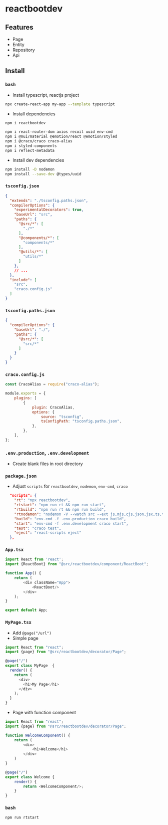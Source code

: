 ﻿# reactbootdev

## Features

* Page
* Entity
* Repository
* Api

  
## Install

### `bash`

* Install typescript, reactjs project

```bash
npx create-react-app my-app --template typescript
```

* Install dependencies
```bash
npm i reactbootdev
```

```bash
npm i react-router-dom axios recoil uuid env-cmd
npm i @mui/material @emotion/react @emotion/styled
npm i @craco/craco craco-alias
npm i styled-components 
npm i reflect-metadata
```

* Install dev dependencies
```bash
npm install -D nodemon
npm install --save-dev @types/uuid
```

### `tsconfig.json`

```tsconfig.json
{
  "extends": "./tsconfig.paths.json",
  "compilerOptions": {
    "experimentalDecorators": true,
    "baseUrl": "src",
    "paths": {
      "@src/*": [
        "./*"
      ],
      "@components/*": [
        "components/*"
      ],
      "@utils/*": [
        "utils/*"
      ]
    },
    // ...
  },
  "include": [
    "src",
    "craco.config.js"
  ]
}

```

### `tsconfig.paths.json`

```json
{
  "compilerOptions": {
    "baseUrl": "./",
    "paths": {
      "@src/*": [
        "src/*"
      ]
    }
  }
}
```

### `craco.config.js`

```js
const CracoAlias = require("craco-alias");

module.exports = {
    plugins: [
        {
            plugin: CracoAlias,
            options: {
                source: "tsconfig",
                tsConfigPath: "tsconfig.paths.json",
            },
        },
    ],
};
```

### `.env.production`, `.env.development`

* Create blank files in root directory

### `package.json`

* Adjust `scripts` for `reactbootdev`, `nodemon`, `env-cmd`, `craco`
```package.json
  "scripts": {
    "rt": "npx reactbootdev",
    "rtstart": "npm run rt && npm run start",
    "rtbuild": "npm run rt && npm run build",
    "rtnodemon": "nodemon -V --watch src --ext js,mjs,cjs,json,jsx,ts,tsx --delay 5000ms --exec \"npm run rt\"",
    "build": "env-cmd -f .env.production craco build",
    "start": "env-cmd -f .env.development craco start",
    "test": "craco test",
    "eject": "react-scripts eject"
  },
```

### `App.tsx`
```typescript
import React from 'react';
import {ReactBoot} from "@src/reactbootdev/component/ReactBoot";

function App() {
    return (
        <div className="App">
            <ReactBoot/>
        </div>
    );
}

export default App;
```

### `MyPage.tsx`

* Add `@page("/url")`
* Simple page
```typescript
import React from "react";
import {page} from "@src/reactbootdev/decorator/Page";

@page("/")
export class MyPage  {
  render() {
    return (
      <div>
        <h1>My Page</h1>
      </div>
    );
  }
}
```

* Page with function component
```typescript
import React from "react";
import {page} from "@src/reactbootdev/decorator/Page";

function WelcomeComponent() {
    return (
        <div>
            <h1>Welcome</h1>
        </div>
    )
}

@page("/")
export class Welcome {
    render() {
        return <WelcomeComponent/>;
    }
}
```

### `bash`
```bash
npm run rtstart
```
